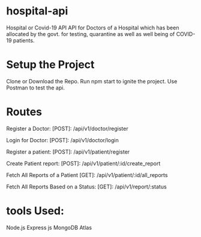 # hospital-api
Hospital or Covid-19 API API for Doctors of a Hospital which has been allocated by the govt. for testing, quarantine as well as well being of COVID-19 patients.  

# Setup the Project
Clone or Download the Repo.
Run npm start to ignite the project.
Use Postman to test the api.

# Routes
Register a Doctor: [POST]: /api/v1/doctor/register  

Login for Doctor: [POST]: /api/v1/doctor/login  

Register a patient: [POST]: /api/v1/patient/register  

Create Patient report: [POST]: /api/v1/patient/:id/create_report    

Fetch All Reports of a Patient [GET]: /api/v1/patient/:id/all_reports  

Fetch All Reports Based on a Status: [GET]: /api/v1/report/:status

# tools Used:
Node.js
Express js
MongoDB Atlas
